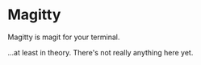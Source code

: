 # Magitty

Magitty is magit for your terminal.

...at least in theory. There's not really anything here yet.